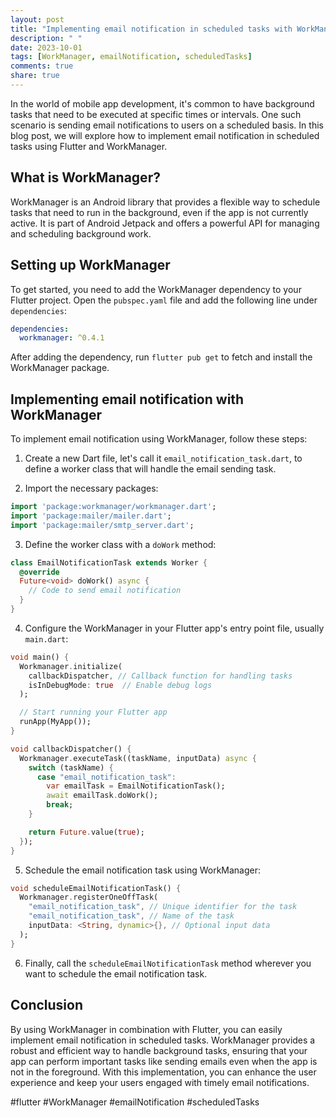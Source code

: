 ```yaml
---
layout: post
title: "Implementing email notification in scheduled tasks with WorkManager for Flutter"
description: " "
date: 2023-10-01
tags: [WorkManager, emailNotification, scheduledTasks]
comments: true
share: true
---
```


In the world of mobile app development, it's common to have background tasks that need to be executed at specific times or intervals. One such scenario is sending email notifications to users on a scheduled basis. In this blog post, we will explore how to implement email notification in scheduled tasks using Flutter and WorkManager.

## What is WorkManager?

WorkManager is an Android library that provides a flexible way to schedule tasks that need to run in the background, even if the app is not currently active. It is part of Android Jetpack and offers a powerful API for managing and scheduling background work.

## Setting up WorkManager

To get started, you need to add the WorkManager dependency to your Flutter project. Open the `pubspec.yaml` file and add the following line under `dependencies`:

```yaml
dependencies:
  workmanager: ^0.4.1
```

After adding the dependency, run `flutter pub get` to fetch and install the WorkManager package.

## Implementing email notification with WorkManager

To implement email notification using WorkManager, follow these steps:

1. Create a new Dart file, let's call it `email_notification_task.dart`, to define a worker class that will handle the email sending task.

2. Import the necessary packages:

```dart
import 'package:workmanager/workmanager.dart';
import 'package:mailer/mailer.dart';
import 'package:mailer/smtp_server.dart';
```

3. Define the worker class with a `doWork` method:

```dart
class EmailNotificationTask extends Worker {
  @override
  Future<void> doWork() async {
    // Code to send email notification
  }
}
```

4. Configure the WorkManager in your Flutter app's entry point file, usually `main.dart`:

```dart
void main() {
  Workmanager.initialize(
    callbackDispatcher, // Callback function for handling tasks
    isInDebugMode: true  // Enable debug logs
  );

  // Start running your Flutter app
  runApp(MyApp());
}

void callbackDispatcher() {
  Workmanager.executeTask((taskName, inputData) async {
    switch (taskName) {
      case "email_notification_task":
        var emailTask = EmailNotificationTask();
        await emailTask.doWork();
        break;
    }

    return Future.value(true);
  });
}
```

5. Schedule the email notification task using WorkManager:

```dart
void scheduleEmailNotificationTask() {
  Workmanager.registerOneOffTask(
    "email_notification_task", // Unique identifier for the task
    "email_notification_task", // Name of the task
    inputData: <String, dynamic>{}, // Optional input data
  );
}
```

6. Finally, call the `scheduleEmailNotificationTask` method wherever you want to schedule the email notification task.

## Conclusion

By using WorkManager in combination with Flutter, you can easily implement email notification in scheduled tasks. WorkManager provides a robust and efficient way to handle background tasks, ensuring that your app can perform important tasks like sending emails even when the app is not in the foreground. With this implementation, you can enhance the user experience and keep your users engaged with timely email notifications.

#flutter #WorkManager #emailNotification #scheduledTasks